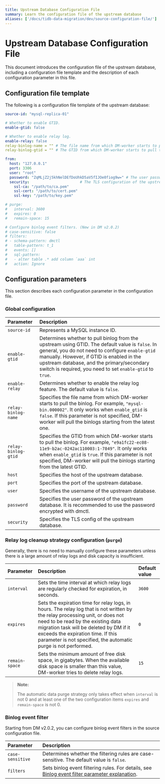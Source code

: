 ```yaml
---
title: Upstream Database Configuration File
summary: Learn the configuration file of the upstream database
aliases: ['/docs/tidb-data-migration/dev/source-configuration-file/']
---
```


# Upstream Database Configuration File

This document introduces the configuration file of the upstream database, including a configuration file template and the description of each configuration parameter in this file.

## Configuration file template

The following is a configuration file template of the upstream database:

```yaml
source-id: "mysql-replica-01"

# Whether to enable GTID.
enable-gtid: false

# Whether to enable relay log.
enable-relay: false
relay-binlog-name = "" # The file name from which DM-worker starts to pull the binlog.
relay-binlog-gtid = "" # The GTID from which DM-worker starts to pull the binlog.

from:
  host: "127.0.0.1"
  port: 3306
  user: "root"
  password: "ZqMLjZ2j5khNelDEfDoUhkD5aV5fIJOe0fiog9w=" # The user password of the upstream database. It is recommended to use the password encrypted with dmctl.
  security:                       # The TLS configuration of the upstream database
    ssl-ca: "/path/to/ca.pem"
    ssl-cert: "/path/to/cert.pem"
    ssl-key: "/path/to/key.pem"

# purge:
#   interval: 3600
#   expires: 0
#   remain-space: 15

# Configure binlog event filters. (New in DM v2.0.2)
# case-sensitive: false
# filters:
# - schema-pattern: dmctl
#   table-pattern: t_1
#   events: []
#   sql-pattern:
#   - alter table .* add column `aaa` int
#   action: Ignore
```

## Configuration parameters

This section describes each configuration parameter in the configuration file.

### Global configuration

| Parameter | Description |
| :------------ | :--------------------------------------- |
| `source-id` | Represents a MySQL instance ID. |
| `enable-gtid` | Determines whether to pull binlog from the upstream using GTID. The default value is `false`. In general, you do not need to configure `enable-gtid` manually. However, if GTID is enabled in the upstream database, and the primary/secondary switch is required, you need to set `enable-gtid` to `true`. |
| `enable-relay` | Determines whether to enable the relay log feature. The default value is `false`. |
| `relay-binlog-name` | Specifies the file name from which DM-worker starts to pull the binlog. For example, `"mysql-bin.000002"`. It only works when `enable_gtid` is `false`. If this parameter is not specified, DM-worker will pull the binlogs starting from the latest one. |
| `relay-binlog-gtid` | Specifies the GTID from which DM-worker starts to pull the binlog. For example, `"e9a1fc22-ec08-11e9-b2ac-0242ac110003:1-7849"`. It only works when `enable_gtid` is `true`. If this parameter is not specified, DM-worker will pull the binlogs starting from the latest GTID. |
| `host` | Specifies the host of the upstream database. |
| `port` | Specifies the port of the upstream database. |
| `user` | Specifies the username of the upstream database. |
| `password` | Specifies the user password of the upstream database. It is recommended to use the password encrypted with dmctl. |
| `security` | Specifies the TLS config of the upstream database. |

### Relay log cleanup strategy configuration (`purge`)

Generally, there is no need to manually configure these parameters unless there is a large amount of relay logs and disk capacity is insufficient.

| Parameter        | Description                           | Default value |
| :------------ | :--------------------------------------- | :-------------|
| `interval` | Sets the time interval at which relay logs are regularly checked for expiration, in seconds. | `3600`  |
| `expires` | Sets the expiration time for relay logs, in hours. The relay log that is not written by the relay processing unit, or does not need to be read by the existing data migration task will be deleted by DM if it exceeds the expiration time. If this parameter is not specified, the automatic purge is not performed. | `0` |
| `remain-space` | Sets the minimum amount of free disk space, in gigabytes. When the available disk space is smaller than this value, DM-worker tries to delete relay logs. | `15` |

> **Note:**
>
> The automatic data purge strategy only takes effect when `interval` is not 0 and at least one of the two configuration items `expires` and `remain-space` is not 0.

### Binlog event filter

Starting from DM v2.0.2, you can configure binlog event filters in the source configuration file.

| Parameter        | Description                                    |
| :------------ | :--------------------------------------- |
| `case-sensitive` | Determines whether the filtering rules are case-sensitive. The default value is `false`. |
| `filters` | Sets binlog event filtering rules. For details, see [Binlog event filter parameter explanation](key-features.md##parameter-explanation-2). |
